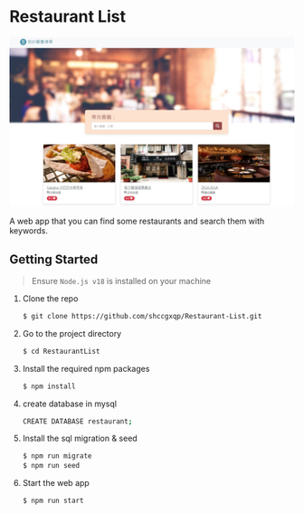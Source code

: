 # Restaurant List

![Restaurant home page](./public/image/restaurant_screen.jpeg)

A web app that you can find some restaurants and search them with keywords.

## Getting Started

> Ensure `Node.js v18` is installed on your machine

1. Clone the repo

   ```bash
   $ git clone https://github.com/shccgxqp/Restaurant-List.git
   ```

2. Go to the project directory

   ```bash
   $ cd RestaurantList
   ```

3. Install the required npm packages

   ```bash
   $ npm install
   ```

4. create database in mysql

   ```bash
   CREATE DATABASE restaurant;
   ```

5. Install the sql migration & seed

   ```bash
   $ npm run migrate
   $ npm run seed
   ```

6. Start the web app

   ```bash
   $ npm run start
   ```
